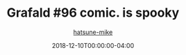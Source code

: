 ---
title: "Grafald #96 comic. is spooky"
type: "image"
date: 2018-12-10T00:00:00-04:00
draft: false
categories:
- blog
- projects
- grafald
image_path: "../img/2018/96.png"
alt_text: ""
is_subpage: true
author: "[hatsune-mike](https://cohost.org/hatsune-mike)"
---